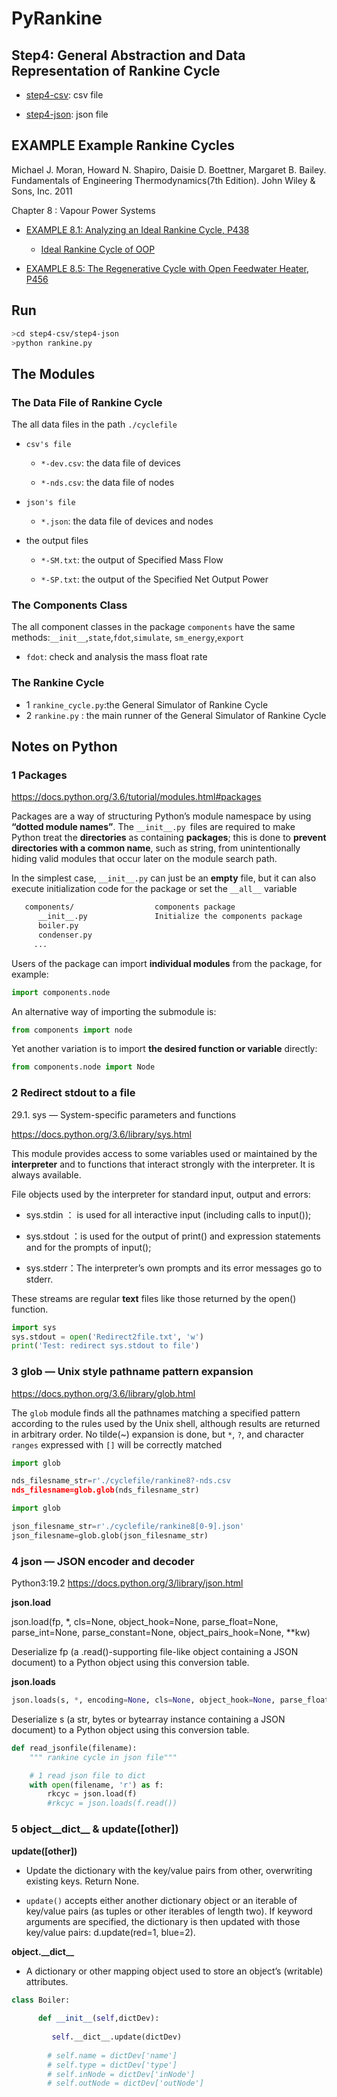 # PyRankine 

## Step4: General Abstraction and Data Representation of Rankine Cycle

   * [step4-csv](./step4-csv/): csv file

   * [step4-json](./step4-json/): json file   

## EXAMPLE Example Rankine Cycles

Michael J. Moran, Howard N. Shapiro, Daisie D. Boettner, Margaret B. Bailey. Fundamentals of Engineering Thermodynamics(7th Edition). John Wiley & Sons, Inc. 2011

Chapter 8 : Vapour Power Systems 

* [EXAMPLE 8.1: Analyzing an Ideal Rankine Cycle, P438](http://nbviewer.jupyter.org/github/PySEE/PyRankine/blob/master/notebook/RankineCycle81-82-Step0-1.ipynb)

    * [Ideal Rankine Cycle of OOP](http://nbviewer.jupyter.org/github/PySEE/PyRankine/blob/master/notebook/RankineCycle81-Step2.ipynb)

* [EXAMPLE 8.5: The Regenerative Cycle with Open Feedwater Heater, P456](http://nbviewer.jupyter.org/github/PySEE/PyRankine/blob/master/notebook/RankineCycle85-Step0.ipynb)

## Run

```bash
>cd step4-csv/step4-json
>python rankine.py
```

## The Modules 

### The Data File of Rankine Cycle

The all data files in the path `./cyclefile`

* `csv's file`

   * `*-dev.csv`: the data file of devices 

   * `*-nds.csv`: the data file of nodes

* `json's file`

   * `*.json`: the data file of devices and nodes

* the output files 

  * `*-SM.txt`: the output of Specified Mass Flow

  * `*-SP.txt`: the output of the Specified Net Output Power

### The Components Class

The all component classes in the package `components` have the same methods:`__init__`,`state`,`fdot`,`simulate`, `sm_energy`,`export`

* `fdot`: check and analysis the mass float rate

### The Rankine Cycle 

* 1 `rankine_cycle.py`:the General Simulator of Rankine Cycle
* 2 `rankine.py` : the main runner of the General Simulator of Rankine Cycle

## Notes on Python

### 1 Packages
   
   https://docs.python.org/3.6/tutorial/modules.html#packages

   Packages are a way of structuring Python’s module namespace by using **“dotted module names”**.
   The ` __init__.py  `files are required to make Python treat the **directories** as containing **packages**; 
   this is done to **prevent directories with a common name**, such as string, from unintentionally hiding valid modules that occur later on the module search path. 
   
   In the simplest case, ` __init__.py ` can just be an **empty** file, but it can also execute initialization code for the package or set the ` __all__ ` variable

```bash   
   components/                  components package
      __init__.py               Initialize the components package
      boiler.py
      condenser.py
     ...
```

Users of the package can import **individual modules** from the package, for example:

```python
import components.node
```
An alternative way of importing the submodule is:

```python
from components import node
```
Yet another variation is to import **the desired function or variable** directly:

```python
from components.node import Node
```

### 2 Redirect **stdout** to a file

29.1. sys — System-specific parameters and functions

https://docs.python.org/3.6/library/sys.html

This module provides access to some variables used or maintained by the **interpreter** and to functions that interact strongly with the interpreter. It is always available.

File objects used by the interpreter for standard input, output and errors:

* sys.stdin ： is used for all interactive input (including calls to input());

* sys.stdout ：is used for the output of print() and expression statements and for the prompts of input();

* sys.stderr：The interpreter’s own prompts and its error messages go to stderr.

These streams are regular **text** files like those returned by the open() function. 

```python
import sys
sys.stdout = open('Redirect2file.txt', 'w')
print('Test: redirect sys.stdout to file')
```

### 3 glob — Unix style pathname pattern expansion

https://docs.python.org/3.6/library/glob.html

The `glob` module finds all the pathnames matching a specified pattern according to the rules used by the Unix shell, although results are returned in arbitrary order. No tilde(~) expansion is done, but `*`, `?`, and character `ranges` expressed with `[]` will be correctly matched

```python
import glob

nds_filesname_str=r'./cyclefile/rankine8?-nds.csv
nds_filesname=glob.glob(nds_filesname_str)
```

```python
import glob

json_filesname_str=r'./cyclefile/rankine8[0-9].json'
json_filesname=glob.glob(json_filesname_str)
```

### 4 json — JSON encoder and decoder

Python3:19.2 https://docs.python.org/3/library/json.html

**json.load**

json.load(fp, *, cls=None, object_hook=None, parse_float=None, parse_int=None, 
parse_constant=None, object_pairs_hook=None, **kw)

Deserialize fp (a .read()-supporting file-like object containing a JSON document) to a Python object using this conversion table.

**json.loads**

```python
json.loads(s, *, encoding=None, cls=None, object_hook=None, parse_float=None, parse_int=None, parse_constant=None, object_pairs_hook=None, **kw)
```
Deserialize s (a str, bytes or bytearray instance containing a JSON document) to a Python object using this conversion table.

```python
def read_jsonfile(filename):
    """ rankine cycle in json file"""

    # 1 read json file to dict
    with open(filename, 'r') as f:
        rkcyc = json.load(f)
        #rkcyc = json.loads(f.read())
```

### 5 object__dict__ & update([other])

**update([other])**

  * Update the dictionary with the key/value pairs from other, overwriting existing keys. Return None.

  * `update()` accepts either another dictionary object or an iterable of key/value pairs (as tuples or other iterables of length two). If keyword arguments are specified, the dictionary is then updated with those key/value pairs: d.update(red=1, blue=2).

**object.\_\_dict__**

*  A dictionary or other mapping object used to store an object’s (writable) attributes.

```python
class Boiler:
  
      def __init__(self,dictDev):
         
         self.__dict__.update(dictDev) 
          
        # self.name = dictDev['name']
        # self.type = dictDev['type']
        # self.inNode = dictDev['inNode']
        # self.outNode = dictDev['outNode']
```   

